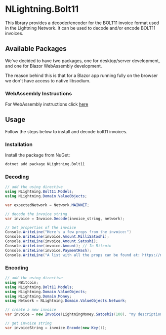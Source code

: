# NLightning.Bolt11

This library provides a decoder/encoder for the BOLT11 invoice format used in the Lightning Network.
It can be used to decode and/or encode BOLT11 invoices.

## Available Packages

We've decided to have two packages, one for desktop/server development, and one for Blazor WebAssembly development.

The reason behind this is that for a Blazor app running fully on the browser we don't have access to native libsodium.

### WebAssembly Instructions

For WebAssembly instructions click [here](bolt11/webassembly)

## Usage

Follow the steps below to install and decode bolt11 invoices.

### Installation

Install the package from NuGet:

```bash
dotnet add package NLightning.Bolt11
```

### Decoding

```csharp
// add the using directive
using NLightning.Bolt11.Models;
using NLightning.Domain.ValueObjects;

var expectedNetwork = Network.MAINNET;

// decode the invoice string
var invoice = Invoice.Decode(invoice_string, network);

// Get properties of the invoice
Console.WriteLine("Here's a few props from the invoice:")
Console.WriteLine(invoice.Amount.MilliSatoshi);
Console.WriteLine(invoice.Amount.Satoshi);
Console.WriteLine(invoice.Amount); // In Bitcoin
Console.WriteLine(invoice.PaymentHash);
Console.WriteLine("A list with all the props can be found at: https://nlightning.ipms.io/api/NLightning.Bolts.BOLT11.Invoice.html#properties");
```

### Encoding

```csharp
// add the using directive
using NBitcoin;
using NLightning.Bolt11.Models;
using NLightning.Domain.ValueObjects;
using NLightning.Domain.Money;
using Network = NLightning.Domain.ValueObjects.Network;

// create a new invoice
var invoice = new Invoice(LightningMoney.Satoshis(100), "my description", uint256.One, uint256.Zero, Network.MAINNET);

// get invoice string
var invoiceString = invoice.Encode(new Key());
```
